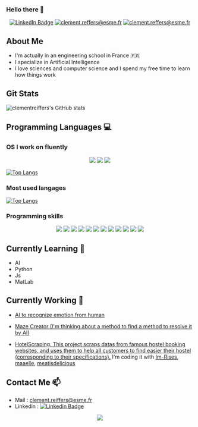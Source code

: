 ### Hello there 👋 

<p align="center">
    <a href="https://fr.linkedin.com/in/cl%C3%A9ment-reiffers-bb8983185"><img src="https://img.shields.io/badge/LinkedIn-0077B5?style=for-the-badge&logo=linkedin&logoColor=white" alt="LinkedIn Badge"></a>
    <a href="mailto:clement.reiffers@esme.fr"><img src="https://img.shields.io/badge/Microsoft_Outlook-0078D4?style=for-the-badge&logo=microsoft-outlook&logoColor=white" alt="clement.reffers@esme.fr"></a>
    <a href="https://github.com/clementreiffers"><img src="https://img.shields.io/badge/GitHub-100000?style=for-the-badge&logo=github&logoColor=white" alt="clement.reffers@esme.fr"></a>
</p>



## About Me 
-   I'm actually in an engineering school in France 🇫🇷
-   I specialize in Artificial Intelligence 
-   I love sciences and computer science and I spend my free time to learn how things work


## Git Stats 
<p align="center">

![clementreiffers's GitHub stats](https://github-readme-stats.vercel.app/api?username=clementreiffers&show_icons=true&count_private=true&theme=chartreuse-dark)

</p>

## Programming Languages 💻

### OS I work on fluently 
<p align='center'>
    <img src="https://img.shields.io/badge/Windows-0078D6?style=for-the-badge&logo=windows&logoColor=white">
    <img src="https://img.shields.io/badge/Ubuntu-E95420?style=for-the-badge&logo=ubuntu&logoColor=white">
    <img src="https://img.shields.io/badge/Android-3DDC84?style=for-the-badge&logo=android&logoColor=white">
</p>

[![Top Langs](https://github-readme-stats.vercel.app/api/top-langs/?username=clementreiffers&langs_count=10&hide=Objective-C,M4&layout=compact&theme=chartreuse-dark)](https://github.com/clementreiffers?tab=repositories)

### Most used langages 
<p align='center'>

[![Top Langs](https://github-readme-stats.vercel.app/api/top-langs/?username=clementreiffers&langs_count=10&hide=Objective-C,M4&layout=compact&theme=chartreuse-dark)](https://github.com/clementreiffers?tab=repositories)

</p>

### Programming skills

<p align="center">

<img src="https://img.shields.io/badge/Python-3776AB?style=for-the-badge&logo=python&logoColor=white">
<img src="https://img.shields.io/badge/C%23-239120?style=for-the-badge&logo=c-sharp&logoColor=white">
<img src="https://img.shields.io/badge/JavaScript-323330?style=for-the-badge&logo=javascript&logoColor=F7DF1E">
<img src="https://img.shields.io/badge/Node.js-43853D?style=for-the-badge&logo=node.js&logoColor=white"> 
<img src="https://img.shields.io/badge/HTML5-E34F26?style=for-the-badge&logo=html5&logoColor=white">
<img src="https://img.shields.io/badge/CSS3-1572B6?style=for-the-badge&logo=css3&logoColor=white">
<img src="https://img.shields.io/badge/Java-ED8B00?style=for-the-badge&logo=java&logoColor=white">
<img src="https://img.shields.io/badge/PHP-777BB4?style=for-the-badge&logo=php&logoColor=white">
<img src="https://img.shields.io/badge/Shell_Script-121011?style=for-the-badge&logo=gnu-bash&logoColor=white">
<img src="https://img.shields.io/badge/MySQL-00000F?style=for-the-badge&logo=mysql&logoColor=white">
<img src="https://img.shields.io/badge/Unity-100000?style=for-the-badge&logo=unity&logoColor=white">
<img src="https://www.mathworks.com/matlabcentral/images/matlab-file-exchange.svg">
</p>

## Currently Learning 🌱

-   AI
-   Python
-   Js
-   MatLab

## Currently Working 🔭

- <a href="https://github.com/clementreiffers/AIEmotionRecognition/tree/main"> AI to recognize emotion from human </a>
- <a href="https://github.com/clementreiffers/MazeCreator"> Maze Creator (I'm thinking about a method to find a method to resolve it by AI) </a>

- <a href="https://github.com/clementreiffers/HotelScraping"> HotelScraping. This project scraps datas from famous hostel booking websites, and uses them to help all customers to find easier their hostel (corresponding to their specifications).</a> I'm coding it with <a href='https://github.com/Im-Rises/'>Im-Rises</a>, <a href='https://github.com/maaelle/'>maaelle</a>, <a href='https://github.com/meatisdelicious/'>meatisdelicious</a>

## Contact Me 📫

-   Mail : clement.reiffers@esme.fr
-   Linkedin : [![Linkedin Badge](https://img.shields.io/badge/-ClementReiffers-blue?style=flat&logo=Linkedin&logoColor=white)](https://fr.linkedin.com/in/cl%C3%A9ment-reiffers-bb8983185)

<p align="center">
<img src="http://ForTheBadge.com/images/badges/built-with-love.svg">
</p>
